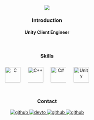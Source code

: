 <div align="center">  
<img src="https://capsule-render.vercel.app/api?type=waving&color=auto&height=300&section=header&text=Wonseop%20Kim&fontSize=50&desc=Unity%20Developer&fontAlignY=35&descAlignY=50"/>

<h3> Introduction  </h3>
<h4>
Unity Client Engineer
</h4>
  
<br/> 
<div align="center">    
<h3> Skills</h3>
<img style="margin: 10px" src="https://profilinator.rishav.dev/skills-assets/c-original.svg" alt="C" height="50" />  
<img style="margin: 10px" src="https://profilinator.rishav.dev/skills-assets/cplusplus-original.svg" alt="C++" height="50" />  
<img style="margin: 10px" src="https://profilinator.rishav.dev/skills-assets/csharp-original.svg" alt="C#" height="50" />  
<img style="margin: 10px" src="https://profilinator.rishav.dev/skills-assets/unity.png" alt="Unity" height="50" />  
<br/><br/>  
   
<h3> Contact </h3>
<a href="https://github.com/kimwonseop" target="_blank">
<img src=https://img.shields.io/badge/github-%2324292e.svg?&style=for-the-badge&logo=github&logoColor=white alt=github style="margin-bottom: 5px;" />
</a>
<a href="https://velog.io/@kimwonseop" target="_blank">
<img src=https://img.shields.io/badge/Velog-20C997.svg?&style=for-the-badge&logo=velog&logoColor=white alt=devto style="margin-bottom: 5px;" />
</a>
<a href="https://wonseop-develop.notion.site/68d039340d3d43e894d0656a8c93162d" target="_blank">
<img src=https://img.shields.io/badge/Notion-%2324292e.svg?&style=for-the-badge&logo=notion&logoColor=white alt=github style="margin-bottom: 5px;" />
</a>
  <a href="https://linkedin.com/in/wonseop-kim" target="_blank">
<img src=https://img.shields.io/badge/LinkedIn-0A66C2.svg?&style=for-the-badge&logo=linkedin&logoColor=white alt=github style="margin-bottom: 5px;" />
</a>
<br><br/>  

  
<!-- <h3> Resume </h3>  
<a href="https://plaid-puma-f7c.notion.site/Unity-9e235838173e4acf87d2d45ebcca4074" target="_blank">
<img src=https://img.shields.io/badge/KOR-000000.svg?&style=for-the-badge&logo=notion&logoColor=white a=devto style="margin-bottom: 5px;" />
</a> 
<a href="https://plaid-puma-f7c.notion.site/Wonseop-Kim-Unity-developer-afc7ae883e4644258ef1433c870b0204" target="_blank">
<img src=https://img.shields.io/badge/ENG-000000.svg?&style=for-the-badge&logo=notion&logoColor=white alt=devto style="margin-bottom: 5px;" />
</a>
<br/><br/>    -->
  
<!-- <img src ="https://github-readme-stats.vercel.app/api?username=kimwonseop&theme=buefy&show_icons=true&count_private=true&include_all_commits=true"/>  
<br/><br/>   
  
<img src ="https://github-readme-stats.vercel.app/api/top-langs/?username=kimwonseop&layout=compact&theme=buefy&hide=javascript,html"/>
</div>  -->

<!-- <img src="https://capsule-render.vercel.app/api?type=waving&color=auto&height=100&section=footer"/> -->
